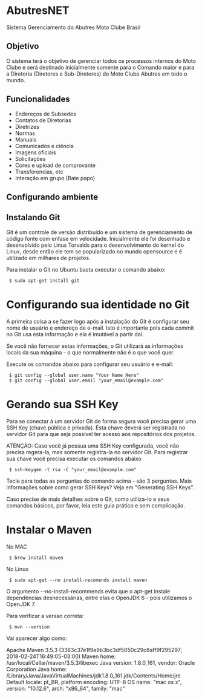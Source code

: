 # AbutresNET
Sistema Gerenciamento do Abutres Moto Clube Brasil

## Objetivo
O sistema terá o objetivo de gerenciar todos os processos internos do Moto Clube e será destinado inicialmente somente para o Comando maior e para a Diretoria (Diretores e Sub-Diretores) do Moto Clube Abutres em todo o mundo.

## Funcionalidades
 * Endereços de Subsedes
 * Contatos de Diretorias
 * Diretrizes
 * Normas
 * Manuais
 * Comunicados e ciência
 * Imagens oficiais
 * Solicitações
 * Cores e upload de comprovante
 * Transferencias, etc
 * Interação em grupo (Bate papo)
 
 
 ## Configurando ambiente
 
 ## Instalando Git

Git é um controle de versão distribuído e um sistema de gerenciamento de código fonte com enfase em velocidade. Inicialmente ele foi desenhado e desenvolvido pelo Linus Torvalds para o desenvolvimento do kernel do Linux, desde então ele tem se popularizado no mundo opensource e é utilizado em milhares de projetos.

Para instalar o Git no Ubuntu basta executar o comando abaixo:
``` 
 $ sudo apt-get install git
``` 
# Configurando sua identidade no Git

A primeira coisa a se fazer logo após a instalação do Git é configurar seu nome de usuário e endereço de e-mail. Isto é importante pois cada commit no Git usa esta informação e ela é imutável a partir daí.

Se você não fornecer estas informações, o Git utilizará as informações locais da sua máquina - o que normalmente não é o que você quer.

Execute os comandos abaixo para configurar seu usuário e e-mail:
``` 
 $ git config --global user.name "Your Name Here"
 $ git config --global user.email "your_email@example.com"
```
# Gerando sua SSH Key
Para se conectar à um servidor Git de forma segura você precisa gerar uma SSH Key (chave pública e privada). Esta chave deverá ser registrada no servidor Git para que seja possível ter acesso aos repositórios dos projetos.

ATENÇÃO: Caso você já possua uma SSH Key configurada, você não precisa regera-la, mas somente registra-la no servidor Git.
Para registrar sua chave você precisa executar os comandos abaixo
``` 
 $ ssh-keygen -t rsa -C "your_email@example.com"
``` 
Tecle <ENTER> para todas as perguntas do comando acima - são 3 perguntas.
Mais informações sobre como gerar SSH Keys? Veja em "Generating SSH Keys".

Caso precise de mais detalhes sobre o Git, como utiliza-lo e seus comandos básicos, por favor, leia este guia prático e sem complicação.

# Instalar o Maven

No MAC
``` 
 $ brew install maven
``` 
No Linux
``` 
 $ sudo apt-get --no install-recomends install maven
``` 
O argumento --no-install-recommends evita que o apt-get instale dependências desnecessárias, entre elas o OpenJDK 6 - pois utilizamos o OpenJDK 7.

Para verificar a versao correta:
``` 
 $ mvn --version
```  
Vai aparecer algo como:

Apache Maven 3.5.3 (3383c37e1f9e9b3bc3df5050c29c8aff9f295297; 2018-02-24T16:49:05-03:00)
Maven home: /usr/local/Cellar/maven/3.5.3/libexec
Java version: 1.8.0_161, vendor: Oracle Corporation
Java home: /Library/Java/JavaVirtualMachines/jdk1.8.0_161.jdk/Contents/Home/jre
Default locale: pt_BR, platform encoding: UTF-8
OS name: "mac os x", version: "10.12.6", arch: "x86_64", family: "mac" 
 
 
